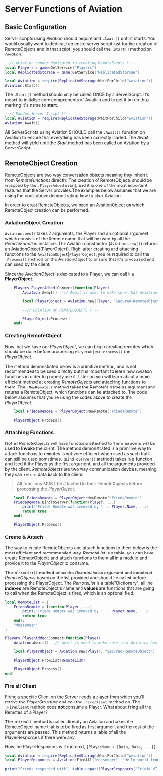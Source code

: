 
# Server Functions of Aviation


## Basic Configuration

Server scripts using *Aviation* should require and `.Await()` until it starts. You would usually want to dedicate an entire server script just for the creation of RemoteObjects and in that script, you should call the `.Start()` method on *Aviation*.

``` lua hl_lines="5 6"
--// Aviation runner dedicated to creating RemoteEvents \\--
local Players = game:GetService("Players")
local ReplicatedStorage = game:GetService("ReplicatedStorage")

local Aviation = require(ReplicatedStorage:WaitForChild("Aviation"))
Aviation.Start()
```

The `.Start()` method should only be called ONCE by a ServerScript. It's meant to initialise core compoenents of Aviation and to get it to run thus marking it's name to **start**.

``` lua hl_lines="3"
--// Random Server Script \\-- 
local Aviation = require(ReplicatedStorage:WaitForChild("Aviation")) 
Aviation.Await()
```

All ServerScripts using Aviation SHOULD call the `.Await()` function on Aviation to ensure that everything has been correctly loaded. The *Await* method will yield until the *Start* method has been called on Aviation by a ServerScript.


## RemoteObject Creation

RemoteObjects are two way conversation objects meaning they inherrit from *RemoteFunctions* directly. The creation of RemoteObjects should be wrapped by the `.PlayerAdded` event, and it is one of the most important features that the Server provides.The examples below assumes that we are using the code above demonstrating how to *start* Aviation

In order to creat RemoteObjects, we need an AviationObject on which RemoteObject creation can be performed.

### AviationObject Creation

`Aviation.new()` takes 2 arguments, the Player and an optional argument which consists of the Remote name that will be used by all the *RemoteFunction* instance. The Aviation constructor (`Aviation.new()`) returns an AviationObject(PlayerObject).
Right after creating and attaching functions to the `AviationObject`|`PlayerObject`, you're required to call the `:Process()` method on the AviationObject to ensure that it's processed and can used by the client.

Since the *AviationObject* is dedicated to a Player, we can call it a **PlayerObject**. 


``` lua hl_lines="4 8"
    Players.PlayerAdded:Connect(function(Player)
        Aviation.Await() --// Await is used to make sure that Aviation has begin operating

        local PlayerObject = Aviation.new(Player, "Secured-RemoteObject")

        --// CREATION OF REMOTEOBJECTS \\--

        PlayerObject:Process()
    end)
```

### Creating RemoteObject

Now that we have our *PlayerObject*, we can begin creating remotes which should be done before processing `PlayerObject:Process()` the *PlayerObject*.

The method demonstrated below is a primitive method, and is not recommended to be used directly but it is important to learn how Aviation functions in order to properly use it. Later on you will learn about a more efficient method at creating *RemoteObjects* and attaching functions to them. The `:NewRemote()` method takes the Remote's name as argument and returns a RemoteObject, which functions can be attached to. The code below assumes that you're using the codes above to create the *PlayerObject*.

``` lua hl_lines="1"
    local FriedaRemote = PlayerObject:NewRemote("FriedaRemote")

    PlayerObject:Process()
```

### Attaching Functions

Not all *RemoteObjects* will have functions attached to them as some will be used to __Invoke__ the client. The method demonstrated is a primitive way to attach functions to remotes is not very efficient when used as such but it can still be used sometimes. `:BindToServer()` methods takes in a function and feed it the Player as the first argument, and all the arguments provided by the client. *RemoteObjects* are two way communication devices, meaning they can `return` data back to the client.

> All functions MUST be attached to their RemoteObjects before processing the *PlayerObject*.

``` lua hl_lines="2-5"
    local FriedaRemote = PlayerObject:NewRemote("FriedaRemote")
    FriedaRemote:BindToServer(function(Player, ...)
        print("Frieda Remote was invoked by " .. Player.Name, ...)
        return true
    end)

    PlayerObject:Process()
```

### Create & Attach

The way to create RemoteObjects and attach functions to them below is the most efficient and recommended way. *RemoteList* is a table, you can have create RemoteObjects and attach functions to them all in a module and provide it to the *PlayerObject* to consume. 

The `:FromList()` method takes the *RemoteList* as argument and construct *RemoteObjects* based on the list provided and should be called before processing the PlayerObject. The *RemoteList* is a table"Dictionary", all the __indexes__ are RemoteObject's name and __values__ are functions that are going to call when the RemoteObject is fired, which is an optional field.

```lua hl_lines="1-7 14"
local RemoteList = {
    FriedaRemote = function(Player, ...)
        print("Frieda Remote was invoked by " .. Player.Name, ...)
        return true
    end);
    "Messenger"
}

Players.PlayerAdded:Connect(function(Player)
    Aviation.Await() --// Await is used to make sure that Aviation has begin operating

    local PlayerObject = Aviation.new(Player, "Secured-RemoteObject")

    PlayerObject:FromList(RemoteList)

    PlayerObject:Process()
end)
```

### Fire all Client

Firing a specific Client on the Server needs a player from which you'll retrive the *PlayerStructure* and call the `:FireClient` method on. The `:FireClient` method does **not** consume a Player. What about firing all the Remotes of a Player?

The `:FireAll` method is called directly on Aviation and takes the RemoteObject name that is to be fired as first argument and the rest of the arguments are passed. This method returns a table of all the PlayerResponces if there were any.

How the PlayerResponces is structured, `{PlayerName = {Data, Data, ...}}`.


```lua hl_lines="2"
local Aviation = require(ReplicatedStorage:WaitForChild("Aviation"))
local PlayerResponces = Aviation:FireAll("Messenger", "Hello world from Aviation!")

print("Frieda responded with", table.unpack(PlayerResponces["Frieda_VI"]))
```